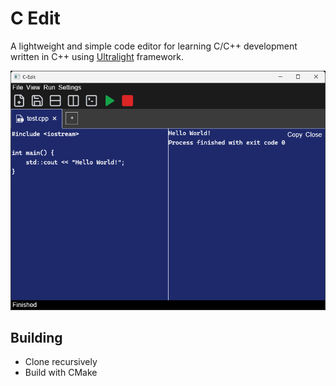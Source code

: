 # C Edit

A lightweight and simple code editor for learning C/C++ development written in C++ using [Ultralight](https://ultralig.ht/) framework.

![C Edit](img.png)

## Building

- Clone recursively
- Build with CMake
